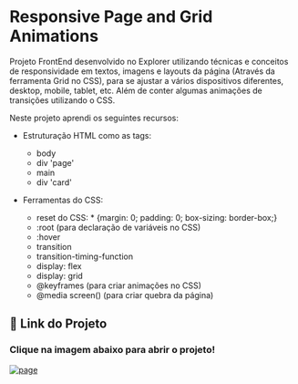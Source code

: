 
# Responsive Page and Grid Animations
Projeto FrontEnd desenvolvido no Explorer utilizando técnicas e conceitos de responsividade em textos, imagens e layouts da página (Através da ferramenta Grid no CSS), para se ajustar a vários dispositivos diferentes, desktop, mobile, tablet, etc. Além de conter algumas animações de transições utilizando o CSS.

Neste projeto aprendi os seguintes recursos:
- Estruturação HTML como as tags:
    - body
    - div 'page'
    - main 
    - div 'card'

- Ferramentas do CSS:
    - reset  do CSS: * {margin: 0; padding: 0; box-sizing: border-box;}
    - :root (para declaração de variáveis no CSS)
    - :hover
    - transition
    - transition-timing-function
    - display: flex 
    - display: grid
    - @keyframes (para criar animações no CSS)
    - @media screen() (para criar quebra da página)
## 🔗 Link do Projeto
### Clique na imagem abaixo para abrir o projeto!
[![page](https://encrypted-tbn0.gstatic.com/images?q=tbn:ANd9GcSModCKusy7bToHrB2oGB8YDPmshPYKkVcrZw&usqp=CAU)](https://carloslonghi.github.io/ResponsivePage-Grid-Animations-/)

